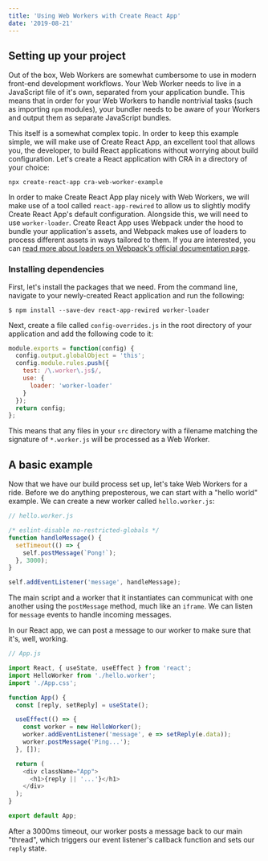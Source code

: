 ```yaml
---
title: 'Using Web Workers with Create React App'
date: '2019-08-21'
---
```


## Setting up your project

Out of the box, Web Workers are somewhat cumbersome to use in modern front-end development workflows. Your Web Worker needs to live in a JavaScript file of it's own, separated from your application bundle. This means that in order for your Web Workers to handle nontrivial tasks (such as importing `npm` modules), your bundler needs to be aware of your Workers and output them as separate JavaScript bundles.

This itself is a somewhat complex topic. In order to keep this example simple, we will make use of Create React App, an excellent tool that allows you, the developer, to build React applications without worrying about build configuration. Let's create a React application with CRA in a directory of your choice:

```
npx create-react-app cra-web-worker-example
```

In order to make Create React App play nicely with Web Workers, we will make use of a tool called `react-app-rewired` to allow us to slightly modify Create React App's default configuration. Alongside this, we will need to use `worker-loader`. Create React App uses Webpack under the hood to bundle your application's assets, and Webpack makes use of loaders to process different assets in ways tailored to them. If you are interested, you can [read more about loaders on Webpack's official documentation page](https://webpack.js.org/loaders/).

### Installing dependencies

First, let's install the packages that we need. From the command line, navigate to your newly-created React application and run the following:

```
$ npm install --save-dev react-app-rewired worker-loader
```

Next, create a file called `config-overrides.js` in the root directory of your application and add the following code to it:

```js
module.exports = function(config) {
  config.output.globalObject = 'this';
  config.module.rules.push({
    test: /\.worker\.js$/,
    use: {
      loader: 'worker-loader'
    }
  });
  return config;
};
```

This means that any files in your `src` directory with a filename matching the signature of `*.worker.js` will be processed as a Web Worker.

## A basic example

Now that we have our build process set up, let's take Web Workers for a ride. Before we do anything preposterous, we can start with a "hello world" example. We can create a new worker called `hello.worker.js`:

```js
// hello.worker.js

/* eslint-disable no-restricted-globals */
function handleMessage() {
  setTimeout(() => {
    self.postMessage(`Pong!`);
  }, 3000);
}

self.addEventListener('message', handleMessage);
```

The main script and a worker that it instantiates can communicat with one another using the `postMessage` method, much like an `iframe`. We can listen for `message` events to handle incoming messages.

In our React app, we can post a message to our worker to make sure that it's, well, working.

```js
// App.js

import React, { useState, useEffect } from 'react';
import HelloWorker from './hello.worker';
import './App.css';

function App() {
  const [reply, setReply] = useState();

  useEffect(() => {
    const worker = new HelloWorker();
    worker.addEventListener('message', e => setReply(e.data));
    worker.postMessage('Ping...');
  }, []);

  return (
    <div className="App">
      <h1>{reply || '...'}</h1>
    </div>
  );
}

export default App;
```

After a 3000ms timeout, our worker posts a message back to our main "thread", which triggers our event listener's callback function and sets our `reply` state.
